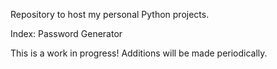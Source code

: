 Repository to host my personal Python projects.

Index:
	Password Generator

This is a work in progress! Additions will be made periodically.
